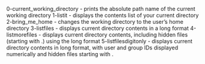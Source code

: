0-current_working_directory - prints the absolute path name of the current working directory
1-listit - displays the contents list of your current directory
2-bring_me_home - changes the working directory to the user’s home directory
3-listfiles - displays current directory contents in a long format
4-listmorefiles - displays current directory contents, including hidden files (starting with .) using the long format
5-listfilesdigitonly - displays current directory contents in long format, with user and group IDs displayed numerically and hidden files starting with .

